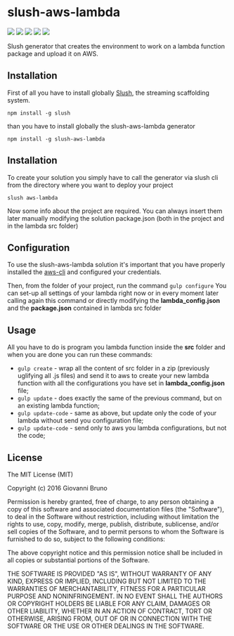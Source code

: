 # slush-aws-lambda
<div>
	<a href="https://www.npmjs.com/package/slush-aws-lambda"><img src='http://img.shields.io/npm/v/slush-aws-lambda.svg?style=flat'></a>
	<a href="https://www.npmjs.com/package/slush-aws-lambda"><img src='https://img.shields.io/npm/dm/slush-aws-lambda.svg?style=flat-square'></a>
	<a href="https://ci.appveyor.com/project/giowe/slush-aws-lambda"><img src='https://ci.appveyor.com/api/projects/status/kdf2m4yas4kkrxel?svg=true'></a>
	<a href="https://david-dm.org/giowe/slush-aws-lambda"><img src='https://david-dm.org/giowe/slush-aws-lambda.svg'></a>
	<a href="https://www.youtube.com/watch?v=Sagg08DrO5U"><img src='http://img.shields.io/badge/gandalf-approved-61C6FF.svg'></a>
</div>

Slush generator that creates the environment to work on a lambda function package and upload it on AWS.

## Installation
First of all you have to install globally [Slush](http://slushjs.github.io/#/), the streaming scaffolding system.
```
npm install -g slush
```
than you have to install globally the slush-aws-lambda generator
```
npm install -g slush-aws-lambda
```

## Installation
To create your solution you simply have to call the generator via slush cli from the directory where you want to deploy your project
```
slush aws-lambda
```
Now some info about the project are required.
You can always insert them later manually modifying the solution package.json (both in the project and in the lambda src folder)

## Configuration
To use the slush-aws-lambda solution it's important that you have properly installed the [aws-cli](http://docs.aws.amazon.com/cli/latest/userguide/installing.html) and
configured your credentials.

Then, from the folder of your project, run the command
```gulp configure```
You can set-up all settings of your lambda right now or in every moment later calling again this command or directly modifying the **lambda_config.json** and the **package.json** contained in lambda src folder

## Usage
All you have to do is program you lambda function inside the **src** folder and when you are done you can run these commands:
* `gulp create` - wrap all the content of src folder in a zip (previously uglifying all .js files) and send it to aws to create your new lambda function with all the configurations you have set in **lambda_config.json** file;
* `gulp update` - does exactly the same of the previous command, but on an existing lambda function;
* `gulp update-code` - same as above, but update only the code of your lambda without send you configuration file;
* `gulp update-code` - send only to aws you lambda configurations, but not the code;

## License

The MIT License (MIT)

Copyright (c) 2016 Giovanni Bruno

Permission is hereby granted, free of charge, to any person obtaining a copy
of this software and associated documentation files (the "Software"), to deal
in the Software without restriction, including without limitation the rights
to use, copy, modify, merge, publish, distribute, sublicense, and/or sell
copies of the Software, and to permit persons to whom the Software is
furnished to do so, subject to the following conditions:

The above copyright notice and this permission notice shall be included in all
copies or substantial portions of the Software.

THE SOFTWARE IS PROVIDED "AS IS", WITHOUT WARRANTY OF ANY KIND, EXPRESS OR
IMPLIED, INCLUDING BUT NOT LIMITED TO THE WARRANTIES OF MERCHANTABILITY,
FITNESS FOR A PARTICULAR PURPOSE AND NONINFRINGEMENT. IN NO EVENT SHALL THE
AUTHORS OR COPYRIGHT HOLDERS BE LIABLE FOR ANY CLAIM, DAMAGES OR OTHER
LIABILITY, WHETHER IN AN ACTION OF CONTRACT, TORT OR OTHERWISE, ARISING FROM,
OUT OF OR IN CONNECTION WITH THE SOFTWARE OR THE USE OR OTHER DEALINGS IN THE
SOFTWARE.